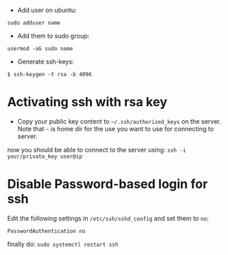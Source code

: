 - Add user on ubuntu:
```
sudo adduser name
```
- Add them to sudo group:
```
usermod -aG sudo name
```

- Generate ssh-keys:
```
$ ssh-keygen -t rsa -b 4096
```

# Activating ssh with rsa key
- Copy your public key content to `~/.ssh/authorized_keys` on the server. Note that `~` is home dir for the use you want to use for connecting to server.

now you should be able to connect to the server using: `ssh -i your/private_key user@ip`

# Disable Password-based login for ssh
Edit the following settings in `/etc/ssh/sshd_config` and set them to `no`:
```
PasswordAuthentication no
```

finally do:
`sudo systemctl restart ssh`
